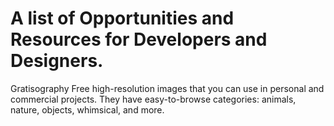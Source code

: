 # A list of Opportunities and Resources for Developers and Designers.
 Gratisography
Free high-resolution images that you can use in personal and commercial projects. They have easy-to-browse categories: animals, nature, objects, whimsical, and more.
